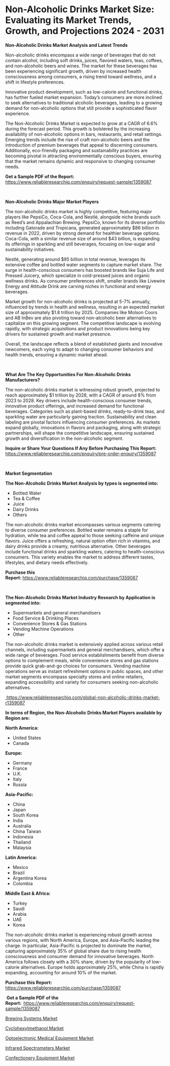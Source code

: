 <p><h1>Non-Alcoholic Drinks Market Size: Evaluating its Market Trends, Growth, and Projections 2024 - 2031</h1></p><p><strong>Non-Alcoholic Drinks Market Analysis and Latest Trends</strong></p>
<p><p>Non-alcoholic drinks encompass a wide range of beverages that do not contain alcohol, including soft drinks, juices, flavored waters, teas, coffees, and non-alcoholic beers and wines. The market for these beverages has been experiencing significant growth, driven by increased health consciousness among consumers, a rising trend toward wellness, and a shift in lifestyle preferences. </p><p>Innovative product development, such as low-calorie and functional drinks, has further fueled market expansion. Today’s consumers are more inclined to seek alternatives to traditional alcoholic beverages, leading to a growing demand for non-alcoholic options that still provide a sophisticated flavor experience. </p><p>The Non-Alcoholic Drinks Market is expected to grow at a CAGR of 6.6% during the forecast period. This growth is bolstered by the increasing availability of non-alcoholic options in bars, restaurants, and retail settings. Emerging trends include the rise of craft non-alcoholic beers and the introduction of premium beverages that appeal to discerning consumers. Additionally, eco-friendly packaging and sustainability practices are becoming pivotal in attracting environmentally conscious buyers, ensuring that the market remains dynamic and responsive to changing consumer needs.</p></p>
<p><strong>Get a Sample PDF of the Report:&nbsp;</strong> <a href="https://www.reliableresearchiq.com/enquiry/request-sample/1359087?utm_campaign=114&utm_medium=2&utm_source=Github&utm_content=ia&utm_term=05122024&utm_id=non-alcoholic-drinks">https://www.reliableresearchiq.com/enquiry/request-sample/1359087</a></p>
<p>&nbsp;</p>
<p><strong>Non-Alcoholic Drinks Major Market Players</strong></p>
<p><p>The non-alcoholic drinks market is highly competitive, featuring major players like PepsiCo, Coca-Cola, and Nestlé, alongside niche brands such as Reed’s and Appalachian Brewing. PepsiCo, known for its diverse portfolio including Gatorade and Tropicana, generated approximately $86 billion in revenue in 2022, driven by strong demand for healthier beverage options. Coca-Cola, with a similar revenue size of around $43 billion, is expanding its offerings in sparkling and still beverages, focusing on low-sugar and sustainability initiatives.</p><p>Nestlé, generating around $95 billion in total revenue, leverages its extensive coffee and bottled water segments to capture market share. The surge in health-conscious consumers has boosted brands like Suja Life and Pressed Juicery, which specialize in cold-pressed juices and organic wellness drinks. As consumer preferences shift, smaller brands like Livewire Energy and Attitude Drink are carving niches in functional and energy beverages.</p><p>Market growth for non-alcoholic drinks is projected at 5-7% annually, influenced by trends in health and wellness, resulting in an expected market size of approximately $1.8 trillion by 2025. Companies like Molson Coors and AB InBev are also pivoting toward non-alcoholic beer alternatives to capitalize on this growing segment. The competitive landscape is evolving rapidly, with strategic acquisitions and product innovations being key drivers for sustained growth and market presence.</p><p>Overall, the landscape reflects a blend of established giants and innovative newcomers, each vying to adapt to changing consumer behaviors and health trends, ensuring a dynamic market ahead.</p></p>
<p>&nbsp;</p>
<p><strong>What Are The Key Opportunities For Non-Alcoholic Drinks Manufacturers?</strong></p>
<p><p>The non-alcoholic drinks market is witnessing robust growth, projected to reach approximately $1 trillion by 2028, with a CAGR of around 8% from 2023 to 2028. Key drivers include health-conscious consumer trends, innovative product offerings, and increased demand for functional beverages. Categories such as plant-based drinks, ready-to-drink teas, and sparkling water are particularly gaining traction. Sustainability and clean labeling are pivotal factors influencing consumer preferences. As markets expand globally, innovations in flavors and packaging, along with strategic partnerships, will shape the competitive landscape, ensuring sustained growth and diversification in the non-alcoholic segment.</p></p>
<p><strong>Inquire or Share Your Questions If Any Before Purchasing This Report:</strong> <a href="https://www.reliableresearchiq.com/enquiry/pre-order-enquiry/1359087?utm_campaign=114&utm_medium=2&utm_source=Github&utm_content=ia&utm_term=05122024&utm_id=non-alcoholic-drinks">https://www.reliableresearchiq.com/enquiry/pre-order-enquiry/1359087</a></p>
<p>&nbsp;</p>
<p><strong>Market Segmentation</strong></p>
<p><strong>The Non-Alcoholic Drinks Market Analysis by types is segmented into:</strong></p>
<p><ul><li>Bottled Water</li><li>Tea & Coffee</li><li>Juice</li><li>Dairy Drinks</li><li>Others</li></ul></p>
<p><p>The non-alcoholic drinks market encompasses various segments catering to diverse consumer preferences. Bottled water remains a staple for hydration, while tea and coffee appeal to those seeking caffeine and unique flavors. Juice offers a refreshing, natural option often rich in vitamins, and dairy drinks provide a creamy, nutritious alternative. Other beverages include functional drinks and sparkling waters, catering to health-conscious consumers. This variety enables the market to address different tastes, lifestyles, and dietary needs effectively.</p></p>
<p><strong>Purchase this Report:&nbsp;</strong><a href="https://www.reliableresearchiq.com/purchase/1359087?utm_campaign=114&utm_medium=2&utm_source=Github&utm_content=ia&utm_term=05122024&utm_id=non-alcoholic-drinks">https://www.reliableresearchiq.com/purchase/1359087</a></p>
<p>&nbsp;</p>
<p><strong>The Non-Alcoholic Drinks Market Industry Research by Application is segmented into:</strong></p>
<p><ul><li>Supermarkets and general merchandisers</li><li>Food Service & Drinking Places</li><li>Convenience Stores & Gas Stations</li><li>Vending Machine Operations</li><li>Other</li></ul></p>
<p><p>The non-alcoholic drinks market is extensively applied across various retail channels, including supermarkets and general merchandisers, which offer a wide range of beverages. Food service establishments benefit from diverse options to complement meals, while convenience stores and gas stations provide quick grab-and-go choices for consumers. Vending machine operations serve as instant refreshment options in public spaces, and other market segments encompass specialty stores and online retailers, expanding accessibility and variety for consumers seeking non-alcoholic alternatives.</p></p>
<p><a href="https://www.reliableresearchiq.com/global-non-alcoholic-drinks-market-r1359087?utm_campaign=114&utm_medium=2&utm_source=Github&utm_content=ia&utm_term=05122024&utm_id=non-alcoholic-drinks">&nbsp;https://www.reliableresearchiq.com/global-non-alcoholic-drinks-market-r1359087</a></p>
<p><strong>In terms of Region, the Non-Alcoholic Drinks Market Players available by Region are:</strong></p>
<p>
    <p> <strong> North America: </strong>
        <ul>
            <li>United States</li>
            <li>Canada</li>
        </ul>
        </p> 
    <p> <strong> Europe: </strong>
        <ul>
            <li>Germany</li>
            <li>France</li>
            <li>U.K.</li>
            <li>Italy</li>
            <li>Russia</li>
        </ul>
        </p> 
    <p> <strong> Asia-Pacific: </strong>
        <ul>
            <li>China</li>
            <li>Japan</li>
            <li>South Korea</li>
            <li>India</li>
            <li>Australia</li>
            <li>China Taiwan</li>
            <li>Indonesia</li>
            <li>Thailand</li>
            <li>Malaysia</li>
        </ul>
        </p> 
    <p> <strong> Latin America: </strong>
        <ul>
            <li>Mexico</li>
            <li>Brazil</li>
            <li>Argentina Korea</li>
            <li>Colombia</li>
        </ul>
        </p> 
    <p> <strong> Middle East & Africa: </strong>
        <ul>
            <li>Turkey</li>
            <li>Saudi</li>
            <li>Arabia</li>
            <li>UAE</li>
            <li>Korea</li>
        </ul>
    </p>
    </p>
<p><p>The non-alcoholic drinks market is experiencing robust growth across various regions, with North America, Europe, and Asia-Pacific leading the charge. In particular, Asia-Pacific is projected to dominate the market, capturing approximately 35% of global share due to rising health consciousness and consumer demand for innovative beverages. North America follows closely with a 30% share, driven by the popularity of low-calorie alternatives. Europe holds approximately 25%, while China is rapidly expanding, accounting for around 10% of the market.</p></p>
<p><strong>Purchase this Report: </strong><a href="https://www.reliableresearchiq.com/purchase/1359087?utm_campaign=114&utm_medium=2&utm_source=Github&utm_content=ia&utm_term=05122024&utm_id=non-alcoholic-drinks">https://www.reliableresearchiq.com/purchase/1359087</a></p>
<p>&nbsp;<strong>Get a Sample PDF of the Report:&nbsp;&nbsp;</strong><a href="https://www.reliableresearchiq.com/enquiry/request-sample/1359087?utm_campaign=114&utm_medium=2&utm_source=Github&utm_content=ia&utm_term=05122024&utm_id=non-alcoholic-drinks">https://www.reliableresearchiq.com/enquiry/request-sample/1359087</a></p>
<p><strong></strong></p>
<p><p><a href="https://www.linkedin.com/pulse/compreh-proposis-fbaif?utm_campaign=114&utm_medium=2&utm_source=Github&utm_content=ia&utm_term=05122024&utm_id=non-alcoholic-drinks">Brewing Systems Market</a></p><p><a href="https://issuu.com/reportprime-2/docs/cyclohexylmethanol-market-size-2030.pptx?utm_campaign=114&utm_medium=2&utm_source=Github&utm_content=ia&utm_term=05122024&utm_id=non-alcoholic-drinks">Cyclohexylmethanol Market</a></p><p><a href="https://issuu.com/reportprime-2/docs/optoelectronic-medical-equipment-market-size-2030.?utm_campaign=114&utm_medium=2&utm_source=Github&utm_content=ia&utm_term=05122024&utm_id=non-alcoholic-drinks">Optoelectronic Medical Equipment Market</a></p><p><a href="https://www.linkedin.com/pulse/infrared-spectrometers-market-analysis-report-2024-2031-sales-fci8f?utm_campaign=114&utm_medium=2&utm_source=Github&utm_content=ia&utm_term=05122024&utm_id=non-alcoholic-drinks">Infrared Spectrometers Market</a></p><p><a href="https://www.linkedin.com/pulse/confectionery-equipment-market-analysis-featuringgrowth-andindustry-vdd4f?utm_campaign=114&utm_medium=2&utm_source=Github&utm_content=ia&utm_term=05122024&utm_id=non-alcoholic-drinks">Confectionery Equipment Market</a></p></p>